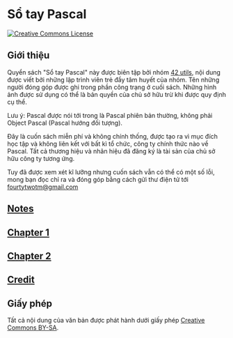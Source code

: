 # Sổ tay Pascal

<a rel="license" href="http://creativecommons.org/licenses/by-sa/4.0/"><img alt="Creative Commons License" style="border-width:0" src="https://i.creativecommons.org/l/by-sa/4.0/88x31.png" /></a>

## Giới thiệu
Quyển sách "Sổ tay Pascal" này được biên tập bởi nhóm [42 utils](https://github.com/42tm), nội dung được viết bởi những lập trình viên trẻ đầy tâm huyết của nhóm. Tên những người đóng góp được ghi trong phần công trạng ở cuối sách. Những hình ảnh được sử dụng có thể là bản quyền của chủ sở hữu trừ khi được quy định cụ thể.

Lưu ý: Pascal được nói tới trong là Pascal phiên bản thường, không phải Object Pascal (Pascal hướng đối tượng).

Đây là cuốn sách miễn phí và không chính thống, được tạo ra vì mục đích học tập và không liên kết với bất kì tổ chức, công ty chính thức nào về Pascal. Tất cả thương hiệu và nhãn hiệu đã đăng ký là tài sản của chủ sở hữu công ty tương ứng.

Tuy đã được xem xét kĩ lưỡng nhưng cuốn sách vẫn có thể có một số lỗi, mong bạn đọc chỉ ra và đóng góp bằng cách gửi thư điện tử tới fourtytwotm@gmail.com
## [Notes](/notes.md)
## [Chapter 1](/chapter1.md)
## [Chapter 2](/chapter2.md)

## [Credit](/credit.md)
## Giấy phép
Tất cả nội dung của văn bản được phát hành dưới giấy phép [Creative Commons BY-SA](https://creativecommons.org/licenses/by-sa/4.0/).

